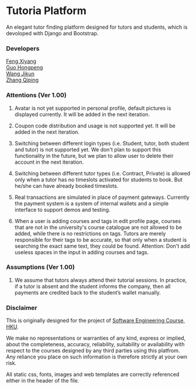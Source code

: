 # Tutoria Platform
An elegant tutor finding platform designed for tutors and students, which is devoloped with Django and Bootstrap.

### Developers
[Feng Xiyang](https://github.com/andyfengHKU)<br>
[Guo Hongpeng](https://github.com/TTTChairman)<br>
[Wang Jikun](https://github.com/WagJK)<br>
[Zhang Qiping](https://github.com/LostCoding)<br>


### Attentions (Ver 1.00)
1. Avatar is not yet supported in personal profile, default pictures is displayed currently. It will be added in the next iteration.

2. Coupon code distribution and usage is not supported yet. It will be added in the next iteration.

3. Switching between different login types (i.e. Student, tutor, both student and tutor) is not supported yet. We don't plan to support this functionality in the future, but we plan to allow user to delete their account in the next iteration.

4. Switching between different tutor types (i.e. Contract, Private) is allowed only when a tutor has no timeslots activated for students to book. But he/she can have already booked timeslots.

5. Real transactions are simulated in place of payment gateways. Currently the payment system is a system of internal wallets and a simple interface to support demos and testing.

6. When a user is adding courses and tags in edit profile page, courses that are not in the university's course catalogue are not allowed to be added, while there is no restrictions on tags. Tutors are merely responsible for their tags to be accurate, so that only when a student is searching the exact same text, they could be found. Attention: Don't add useless spaces in the input in adding courses and tags.

### Assumptions (Ver 1.00)
1. We assume that tutors always attend their tutorial sessions. In practice, if a tutor is absent and the student informs the company, then all payments are credited back to the student’s wallet manually.



### Disclaimer
This is originally designed for the project of [Software Engineering Course, HKU](http://www.cs.hku.hk/programme/course_info.jsp?infile=2016/comp3297.html "HKU COMP3297 Software Engineering").

We make no representations or warranties of any kind, express or implied, about the completeness, accuracy, reliability, suitability or availability with respect to the courses designed by any third parties using this platfrom. Any reliance you place on such information is therefore strictly at your own risk.<br>

All static css, fonts, images and web templates are correctly referenced either in the header of the file.
